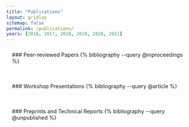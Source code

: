 ```yaml
---
title: "Publications"
layout: gridlay
sitemap: false
permalink: /publications/
years: [2016, 2017, 2018, 2019, 2020, 2021]
---
```


<style>
.jumbotron{
    padding:3%;
    padding-bottom:10px;
    padding-top:10px;
    margin-top:10px;
    margin-bottom:30px;
}
</style>

<div class="jumbotron">
### Peer-reviewed Papers
{% bibliography --query @inproceedings %}
</div>

<div class="jumbotron">
### Workshop Presentations
{% bibliography --query @article %}
</div>

<div class="jumbotron">
### Preprints and Technical Reports
{% bibliography --query @unpublished %}
</div>



